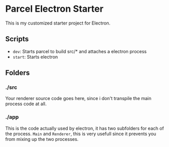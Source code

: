 # Parcel Electron Starter

This is my customized starter project for Electron.

## Scripts

- `dev`: Starts parcel to build src/* and attaches a electron process
- `start`: Starts electron

## Folders

### ./src

Your renderer source code goes here, since i don't transpile the main process code at all.

### ./app

This is the code actually used by electron, it has two subfolders for each of the process. `Main` and `Renderer`, this is very usefull since it prevents you from mixing up the two processes.
